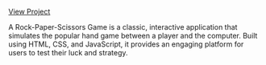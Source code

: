 <a href="https://mamatha833.github.io/RockPaperScissor/">View Project</a>
<p>A Rock-Paper-Scissors Game is a classic, interactive application that simulates the popular hand game between a player and the computer. Built using HTML, CSS, and JavaScript, it provides an engaging platform for users to test their luck and strategy.</p>
